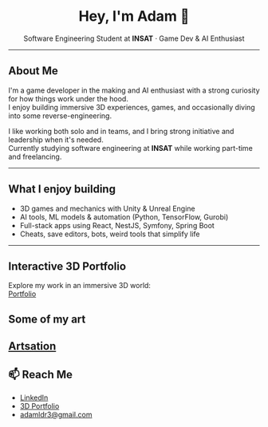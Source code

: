 <h1 align="center">Hey, I'm Adam 👋</h1>

<p align="center">
   Software Engineering Student at <strong>INSAT</strong> · Game Dev & AI Enthusiast
</p>

---

## About Me

I'm a game developer in the making and AI enthusiast with a strong curiosity for how things work under the hood.  
I enjoy building immersive 3D experiences, games, and occasionally diving into some reverse-engineering.

I like working both solo and in teams, and I bring strong initiative and leadership when it's needed.  
Currently studying software engineering at **INSAT** while working part-time and freelancing.

---

## What I enjoy building

-  3D games and mechanics with Unity & Unreal Engine  
-  AI tools, ML models & automation (Python, TensorFlow, Gurobi)  
-  Full-stack apps using React, NestJS, Symfony, Spring Boot  
-  Cheats, save editors, bots, weird tools that simplify life  

---

## Interactive 3D Portfolio  
Explore my work in an immersive 3D world:  
[Portfolio](http://www.adam-ladhari.me/)

## Some of my art
[Artsation](https://portfolio-ayyycns-projects.vercel.app](https://www.artstation.com/ayyycn)) 
---

## 📫 Reach Me  
-  [LinkedIn](https://www.linkedin.com/in/adam-ladhari)  
-  [3D Portfolio](https://portfolio-ayyycns-projects.vercel.app)  
-  adamldr3@gmail.com  


